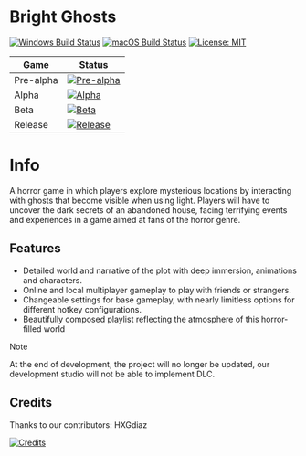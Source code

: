 # Bright Ghosts
[![Windows Build Status](https://img.shields.io/badge/Windows-failed-f44336?branch=master&label=Windows&logo=windows)]()
[![macOS Build Status](https://img.shields.io/badge/Macos-failed-f44336?branch=master&label=macOS&logo=apple)]()
[![License: MIT](https://img.shields.io/badge/License-MIT-yellow.svg)](https://opensource.org/licenses/MIT)

  |Game|Status|
|------|---------|
|Pre-alpha|[![Pre-alpha](https://img.shields.io/badge/Not%20done%20yet-f44336)]()|
|Alpha|[![Alpha](https://img.shields.io/badge/Not%20done%20yet-f44336)]()|
|Beta|[![Beta](https://img.shields.io/badge/Not%20done%20yet-f44336)]()|
|Release|[![Release](https://img.shields.io/badge/Not%20done%20yet-f44336)]()|


Info
=====

A horror game in which players explore mysterious locations by interacting with ghosts that become visible when using light. Players will have to uncover the dark secrets of an abandoned house, facing terrifying events and experiences in a game aimed at fans of the horror genre.

Features
--------

* Detailed world and narrative of the plot with deep immersion, animations and characters.
* Online and local multiplayer gameplay to play with friends or strangers.
* Changeable settings for base gameplay, with nearly limitless options for different hotkey configurations.
* Beautifully composed playlist reflecting the atmosphere of this horror-filled world

> [!NOTE]
> At the end of development, the project will no longer be updated, our development studio will not be able to implement DLC.










## Credits

Thanks to our contributors: HXGdiaz

[![Credits](https://img.shields.io/badge/Ask%20me-anything-1abc9c.svg)](https://github.com/HXGdiaz)
